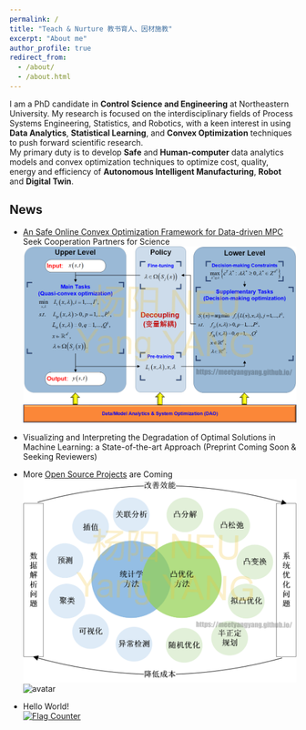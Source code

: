 ```yaml
---
permalink: /
title: "Teach & Nurture 教书育人、因材施教"
excerpt: "About me"
author_profile: true
redirect_from: 
  - /about/
  - /about.html
---
```


I am a PhD candidate in **Control Science and Engineering** at Northeastern University. My research is focused on the interdisciplinary fields of Process Systems Engineering, Statistics, and Robotics, with a keen interest in using **Data Analytics**, **Statistical Learning**, and **Convex Optimization** techniques to push forward scientific research.  
My primary duty is to develop **Safe** and **Human-computer** data analytics models and convex optimization techniques to optimize cost, quality, energy and efficiency of **Autonomous Intelligent Manufacturing**, **Robot** and **Digital Twin**.
## News
* [An Safe Online Convex Optimization Framework for Data-driven MPC](https://arxiv.org/abs/2305.20003)  
Seek Cooperation Partners for Science  
![avatar](/images/cv4.png)  
* Visualizing and Interpreting the Degradation of Optimal Solutions in Machine Learning: a State-of-the-art Approach (Preprint Coming Soon & Seeking Reviewers)
* More [Open Source Projects](https://github.com/meetyangyang/) are Coming  
![avatar](/images/cv1.png)  
![avatar](/images/cv2.png)

* Hello World!  
<a href="https://info.flagcounter.com/bONs"><img src="https://s11.flagcounter.com/count2/bONs/bg_FFFFFF/txt_000000/border_CCCCCC/columns_2/maxflags_10/viewers_0/labels_0/pageviews_0/flags_0/percent_0/" alt="Flag Counter" border="0"></a>